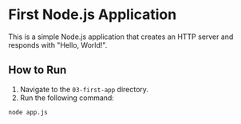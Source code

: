 # First Node.js Application

This is a simple Node.js application that creates an HTTP server and responds
with "Hello, World!".

## How to Run

1. Navigate to the `03-first-app` directory.
2. Run the following command:

```sh
node app.js
```
